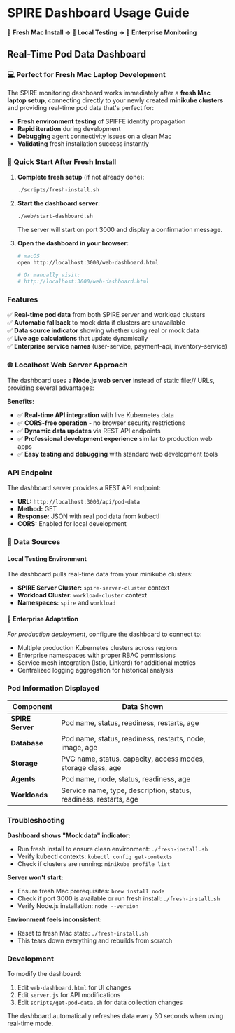 # SPIRE Dashboard Usage Guide

**🍎 Fresh Mac Install → 🔬 Local Testing → 🏢 Enterprise Monitoring**

## Real-Time Pod Data Dashboard

### 💻 Perfect for Fresh Mac Laptop Development
The SPIRE monitoring dashboard works immediately after a **fresh Mac laptop setup**, connecting directly to your newly created **minikube clusters** and providing real-time pod data that's perfect for:
- **Fresh environment testing** of SPIFFE identity propagation
- **Rapid iteration** during development 
- **Debugging** agent connectivity issues on a clean Mac
- **Validating** fresh installation success instantly

### 🚀 Quick Start After Fresh Install

1. **Complete fresh setup** (if not already done):
   ```bash
   ./scripts/fresh-install.sh
   ```

2. **Start the dashboard server:**
   ```bash
   ./web/start-dashboard.sh
   ```
   The server will start on port 3000 and display a confirmation message.

3. **Open the dashboard in your browser:**
   ```bash
   # macOS
   open http://localhost:3000/web-dashboard.html
   
   # Or manually visit:
   # http://localhost:3000/web-dashboard.html
   ```

### Features

✅ **Real-time pod data** from both SPIRE server and workload clusters  
✅ **Automatic fallback** to mock data if clusters are unavailable  
✅ **Data source indicator** showing whether using real or mock data  
✅ **Live age calculations** that update dynamically  
✅ **Enterprise service names** (user-service, payment-api, inventory-service)  

### 🌐 Localhost Web Server Approach

The dashboard uses a **Node.js web server** instead of static file:// URLs, providing several advantages:

**Benefits:**
- ✅ **Real-time API integration** with live Kubernetes data
- ✅ **CORS-free operation** - no browser security restrictions  
- ✅ **Dynamic data updates** via REST API endpoints
- ✅ **Professional development experience** similar to production web apps
- ✅ **Easy testing and debugging** with standard web development tools

### API Endpoint

The dashboard server provides a REST API endpoint:

- **URL:** `http://localhost:3000/api/pod-data`
- **Method:** GET
- **Response:** JSON with real pod data from kubectl
- **CORS:** Enabled for local development

### 📡 Data Sources

#### Local Testing Environment
The dashboard pulls real-time data from your minikube clusters:
- **SPIRE Server Cluster:** `spire-server-cluster` context
- **Workload Cluster:** `workload-cluster` context  
- **Namespaces:** `spire` and `workload`

#### 🏢 Enterprise Adaptation
*For production deployment*, configure the dashboard to connect to:
- Multiple production Kubernetes clusters across regions
- Enterprise namespaces with proper RBAC permissions
- Service mesh integration (Istio, Linkerd) for additional metrics
- Centralized logging aggregation for historical analysis

### Pod Information Displayed

| Component | Data Shown |
|-----------|-------------|
| **SPIRE Server** | Pod name, status, readiness, restarts, age |
| **Database** | Pod name, status, readiness, restarts, node, image, age |
| **Storage** | PVC name, status, capacity, access modes, storage class, age |
| **Agents** | Pod name, node, status, readiness, age |
| **Workloads** | Service name, type, description, status, readiness, restarts, age |

### Troubleshooting

**Dashboard shows "Mock data" indicator:**
- Run fresh install to ensure clean environment: `./fresh-install.sh`
- Verify kubectl contexts: `kubectl config get-contexts`
- Check if clusters are running: `minikube profile list`

**Server won't start:**
- Ensure fresh Mac prerequisites: `brew install node`
- Check if port 3000 is available or run fresh install: `./fresh-install.sh`
- Verify Node.js installation: `node --version`

**Environment feels inconsistent:**
- Reset to fresh Mac state: `./fresh-install.sh`
- This tears down everything and rebuilds from scratch

### Development

To modify the dashboard:
1. Edit `web-dashboard.html` for UI changes
2. Edit `server.js` for API modifications  
3. Edit `scripts/get-pod-data.sh` for data collection changes

The dashboard automatically refreshes data every 30 seconds when using real-time mode.